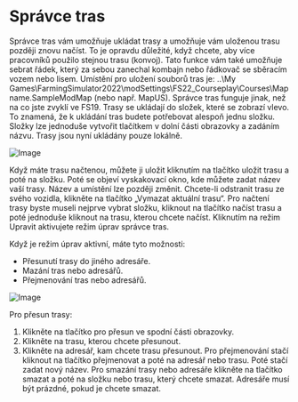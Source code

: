 # Správce tras


Správce tras vám umožňuje ukládat trasy a umožňuje vám uloženou trasu později znovu načíst.
To je opravdu důležité, když chcete, aby více pracovníků použilo stejnou trasu (konvoj).
Tato funkce vám také umožňuje sebrat řádek, který za sebou zanechal kombajn nebo řádkovač se sběracím vozem nebo lisem.
Umístění pro uložení souborů tras je: ..\My Games\FarmingSimulator2022\modSettings\FS22_Courseplay\Courses\Mapname.SampleModMap (nebo např. MapUS).
Správce tras funguje jinak, než na co jste zvyklí ve FS19.
Trasy se ukládají do složek, které se zobrazí vlevo. To znamená, že k ukládání tras budete potřebovat alespoň jednu složku.
Složky lze jednoduše vytvořit tlačítkem v dolní části obrazovky a zadáním názvu.
Trasy jsou nyní ukládány pouze lokálně.


![Image](assets/managerbasehelp_0_0_765_430.png)


Když máte trasu načtenou, můžete ji uložit kliknutím na tlačítko uložit trasu a poté na složku. Poté se objeví vyskakovací okno, kde můžete zadat název vaší trasy.
Název a umístění lze později změnit.
Chcete-li odstranit trasu ze svého vozidla, klikněte na tlačítko „Vymazat aktuální trasu“.
Pro načtení trasy byste museli nejprve vybrat složku, kliknout na tlačítko načíst trasu a poté jednoduše kliknout na trasu, kterou chcete načíst.
Kliknutím na režim Upravit aktivujete režim úprav správce tras.



Když je režim úprav aktivní, máte tyto možnosti:
- Přesunutí trasy do jiného adresáře.
- Mazání tras nebo adresářů.
- Přejmenování tras nebo adresářů.


![Image](assets/manageredithelp_0_0_765_430.png)


Pro přesun trasy:
   1) Klikněte na tlačítko pro přesun ve spodní části obrazovky.
   2) Klikněte na trasu, kterou chcete přesunout.
   3) Klikněte na adresář, kam chcete trasu přesunout.
Pro přejmenování stačí kliknout na tlačítko přejmenovat a poté na adresář nebo trasu. Poté stačí zadat nový název.
Pro smazání trasy nebo adresáře klikněte na tlačítko smazat a poté na složku nebo trasu, který chcete smazat.
Adresáře musí být prázdné, pokud je chcete smazat.



